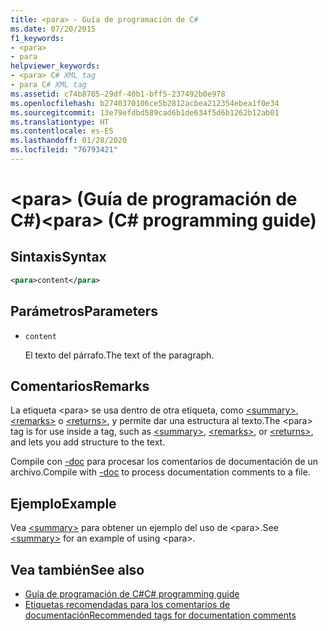 ```yaml
---
title: <para> - Guía de programación de C#
ms.date: 07/20/2015
f1_keywords:
- <para>
- para
helpviewer_keywords:
- <para> C# XML tag
- para C# XML tag
ms.assetid: c74b8705-29df-40b1-bff5-237492b0e978
ms.openlocfilehash: b2740370106ce5b2812acbea212354ebea1f0e34
ms.sourcegitcommit: 13e79efdbd589cad6b1de634f5d6b1262b12ab01
ms.translationtype: HT
ms.contentlocale: es-ES
ms.lasthandoff: 01/28/2020
ms.locfileid: "76793421"
---
```

# <a name="para-c-programming-guide"></a><span data-ttu-id="50a6c-102">\<para> (Guía de programación de C#)</span><span class="sxs-lookup"><span data-stu-id="50a6c-102">\<para> (C# programming guide)</span></span>

## <a name="syntax"></a><span data-ttu-id="50a6c-103">Sintaxis</span><span class="sxs-lookup"><span data-stu-id="50a6c-103">Syntax</span></span>

```xml
<para>content</para>
```

## <a name="parameters"></a><span data-ttu-id="50a6c-104">Parámetros</span><span class="sxs-lookup"><span data-stu-id="50a6c-104">Parameters</span></span>

- `content`

  <span data-ttu-id="50a6c-105">El texto del párrafo.</span><span class="sxs-lookup"><span data-stu-id="50a6c-105">The text of the paragraph.</span></span>

## <a name="remarks"></a><span data-ttu-id="50a6c-106">Comentarios</span><span class="sxs-lookup"><span data-stu-id="50a6c-106">Remarks</span></span>

<span data-ttu-id="50a6c-107">La etiqueta \<para> se usa dentro de otra etiqueta, como [\<summary>](./summary.md), [\<remarks>](./remarks.md) o [\<returns>](./returns.md), y permite dar una estructura al texto.</span><span class="sxs-lookup"><span data-stu-id="50a6c-107">The \<para> tag is for use inside a tag, such as [\<summary>](./summary.md), [\<remarks>](./remarks.md), or [\<returns>](./returns.md), and lets you add structure to the text.</span></span>

<span data-ttu-id="50a6c-108">Compile con [-doc](../../language-reference/compiler-options/doc-compiler-option.md) para procesar los comentarios de documentación de un archivo.</span><span class="sxs-lookup"><span data-stu-id="50a6c-108">Compile with [-doc](../../language-reference/compiler-options/doc-compiler-option.md) to process documentation comments to a file.</span></span>

## <a name="example"></a><span data-ttu-id="50a6c-109">Ejemplo</span><span class="sxs-lookup"><span data-stu-id="50a6c-109">Example</span></span>

<span data-ttu-id="50a6c-110">Vea [\<summary>](./summary.md) para obtener un ejemplo del uso de \<para>.</span><span class="sxs-lookup"><span data-stu-id="50a6c-110">See [\<summary>](./summary.md) for an example of using \<para>.</span></span>

## <a name="see-also"></a><span data-ttu-id="50a6c-111">Vea también</span><span class="sxs-lookup"><span data-stu-id="50a6c-111">See also</span></span>

- [<span data-ttu-id="50a6c-112">Guía de programación de C#</span><span class="sxs-lookup"><span data-stu-id="50a6c-112">C# programming guide</span></span>](../index.md)
- [<span data-ttu-id="50a6c-113">Etiquetas recomendadas para los comentarios de documentación</span><span class="sxs-lookup"><span data-stu-id="50a6c-113">Recommended tags for documentation comments</span></span>](./recommended-tags-for-documentation-comments.md)
